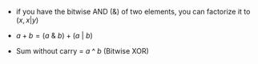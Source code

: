 - if you have the bitwise AND $(\&)$ of two elements, you can factorize it to $(x, x|y)$

- $a + b = (a\ \&\ b) + (a\ |\ b)$

- Sum without carry = $a$ ^ $b$   (Bitwise XOR)

